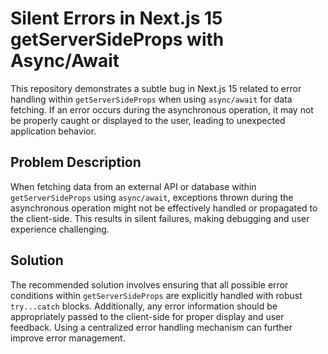 # Silent Errors in Next.js 15 getServerSideProps with Async/Await

This repository demonstrates a subtle bug in Next.js 15 related to error handling within `getServerSideProps` when using `async/await` for data fetching.  If an error occurs during the asynchronous operation, it may not be properly caught or displayed to the user, leading to unexpected application behavior.

## Problem Description

When fetching data from an external API or database within `getServerSideProps` using `async/await`, exceptions thrown during the asynchronous operation might not be effectively handled or propagated to the client-side. This results in silent failures, making debugging and user experience challenging.

## Solution

The recommended solution involves ensuring that all possible error conditions within `getServerSideProps` are explicitly handled with robust `try...catch` blocks. Additionally, any error information should be appropriately passed to the client-side for proper display and user feedback.  Using a centralized error handling mechanism can further improve error management.